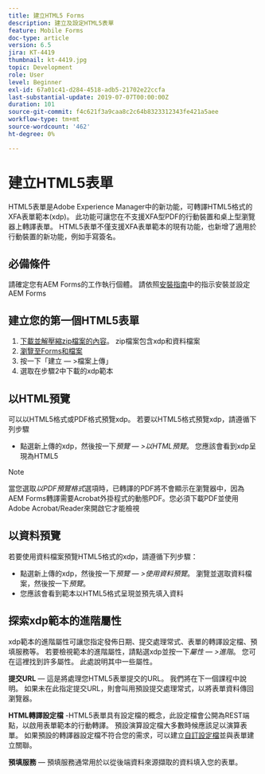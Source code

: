 ```yaml
---
title: 建立HTML5 Forms
description: 建立及設定HTML5表單
feature: Mobile Forms
doc-type: article
version: 6.5
jira: KT-4419
thumbnail: kt-4419.jpg
topic: Development
role: User
level: Beginner
exl-id: 67a01c41-d284-4518-adb5-21702e22ccfa
last-substantial-update: 2019-07-07T00:00:00Z
duration: 101
source-git-commit: f4c621f3a9caa8c2c64b8323312343fe421a5aee
workflow-type: tm+mt
source-wordcount: '462'
ht-degree: 0%

---
```


# 建立HTML5表單

HTML5表單是Adobe Experience Manager中的新功能，可轉譯HTML5格式的XFA表單範本(xdp)。 此功能可讓您在不支援XFA型PDF的行動裝置和桌上型瀏覽器上轉譯表單。 HTML5表單不僅支援XFA表單範本的現有功能，也新增了適用於行動裝置的新功能，例如手寫簽名。

## 必備條件

請確定您有AEM Forms的工作執行個體。 請依照[安裝指南](https://experienceleague.adobe.com/docs/experience-manager-65/forms/install-aem-forms/osgi-installation/installing-configuring-aem-forms-osgi.html)中的指示安裝並設定AEM Forms

## 建立您的第一個HTML5表單

1. [下載並解壓縮zip檔案的內容](assets/assets.zip)。 zip檔案包含xdp和資料檔案
2. [瀏覽至Forms和檔案](http://localhost:4502/aem/forms.html/content/dam/formsanddocuments)
3. 按一下「建立 — >檔案上傳」
4. 選取在步驟2中下載的xdp範本

## 以HTML預覽

可以以HTML5格式或PDF格式預覽xdp。 若要以HTML5格式預覽xdp，請遵循下列步驟

* 點選新上傳的xdp，然後按一下&#x200B;_預覽 — >以HTML預覽_。 您應該會看到xdp呈現為HTML5

>[!NOTE]
>當您選取&#x200B;_以PDF預覽格式_&#x200B;選項時，已轉譯的PDF將不會顯示在瀏覽器中，因為AEM Forms轉譯需要Acrobat外掛程式的動態PDF。您必須下載PDF並使用Adobe Acrobat/Reader來開啟它才能檢視


## 以資料預覽

若要使用資料檔案預覽HTML5格式的xdp，請遵循下列步驟：

* 點選新上傳的xdp，然後按一下&#x200B;_預覽 — >使用資料預覽_。 瀏覽並選取資料檔案，然後按一下&#x200B;_預覽_。
* 您應該會看到範本以HTML5格式呈現並預先填入資料

## 探索xdp範本的進階屬性

xdp範本的進階屬性可讓您指定發佈日期、提交處理常式、表單的轉譯設定檔、預填服務等。 若要檢視範本的進階屬性，請點選xdp並按一下&#x200B;_屬性 — >進階_。 您可在這裡找到許多屬性。 此處說明其中一些屬性。

**提交URL** — 這是將處理您HTML5表單提交的URL。 我們將在下一個課程中說明。 如果未在此指定提交URL，則會叫用預設提交處理常式，以將表單資料傳回瀏覽器。

**HTML轉譯設定檔** -HTML5表單具有設定檔的概念，此設定檔會公開為REST端點，以啟用表單範本的行動轉譯。 預設演算設定檔大多數時候應該足以演算表單。 如果預設的轉譯器設定檔不符合您的需求，可以建立[自訂設定檔](https://experienceleague.adobe.com/docs/experience-manager-65/forms/html5-forms/custom-profile.html)並與表單建立關聯。

**預填服務** — 預填服務通常用於以從後端資料來源擷取的資料填入您的表單。
